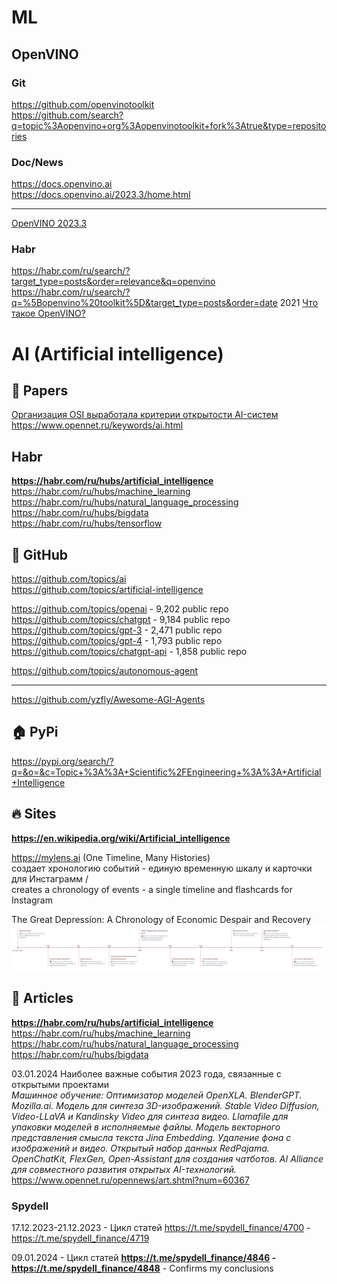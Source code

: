 # ML
## OpenVINO 
### Git                 
https://github.com/openvinotoolkit                        
https://github.com/search?q=topic%3Aopenvino+org%3Aopenvinotoolkit+fork%3Atrue&type=repositories                  

### Doc/News
https://docs.openvino.ai                    
https://docs.openvino.ai/2023.3/home.html                         
- - -
[OpenVINO 2023.3](https://www.linux.org.ru/news/linux-general/17500274)                  

### Habr                 
https://habr.com/ru/search/?target_type=posts&order=relevance&q=openvino
https://habr.com/ru/search/?q=%5Bopenvino%20toolkit%5D&target_type=posts&order=date
2021 [Что такое OpenVINO?](https://habr.com/ru/companies/intel/articles/546438/)              

# AI (Artificial intelligence)              
## 📄 Papers                  
[Организация OSI выработала критерии открытости AI-систем](https://www.opennet.ru/opennews/art.shtml?num=62127)                  
https://www.opennet.ru/keywords/ai.html                     

## Habr                      
**https://habr.com/ru/hubs/artificial_intelligence**                      
https://habr.com/ru/hubs/machine_learning                         
https://habr.com/ru/hubs/natural_language_processing                        
https://habr.com/ru/hubs/bigdata                          
https://habr.com/ru/hubs/tensorflow                                   

## 🏢 GitHub                 
https://github.com/topics/ai              
https://github.com/topics/artificial-intelligence               

https://github.com/topics/openai - 9,202 public repo                
https://github.com/topics/chatgpt -  9,184 public repo                                
https://github.com/topics/gpt-3 -  2,471 public repo               
https://github.com/topics/gpt-4 -  1,793 public repo                
https://github.com/topics/chatgpt-api -  1,858 public repo                           

https://github.com/topics/autonomous-agent                 
- - -
https://github.com/yzfly/Awesome-AGI-Agents                          

## 🏠 PyPi                          
https://pypi.org/search/?q=&o=&c=Topic+%3A%3A+Scientific%2FEngineering+%3A%3A+Artificial+Intelligence          


## 🔥 Sites
**https://en.wikipedia.org/wiki/Artificial_intelligence**             

https://mylens.ai (One Timeline, Many Histories)           
cоздает хронологию событий - единую временную шкалу и карточки для Инстаграмм  /             
creates a chronology of events - a single timeline and flashcards for Instagram              

The Great Depression: A Chronology of Economic Despair and Recovery             
![The Great Depression: A Chronology of Economic Despair and Recovery](https://github.com/ivgnk/AI/blob/master/the-great-depression-a-chronology-of-economic-despair-and-recovery-06hdt5.png)        


## 📄 Articles
**https://habr.com/ru/hubs/artificial_intelligence**    
https://habr.com/ru/hubs/machine_learning          
https://habr.com/ru/hubs/natural_language_processing             
https://habr.com/ru/hubs/bigdata            

03.01.2024 Наиболее важные события 2023 года, связанные с открытыми проектами                     
*Машинное обучение: Оптимизатор моделей OpenXLA. BlenderGPT. Mozilla.ai. Модель для синтеза 3D-изображений. Stable Video Diffusion, Video-LLaVA и Kandinsky Video для синтеза видео. Llamafile для упаковки моделей в исполняемые файлы. Модель векторного представления смысла текста Jina Embedding. Удаление фона с изображений и видео. Открытый набор данных RedPajama. OpenChatKit, FlexGen, Open-Assistant для создания чатботов. AI Alliance для совместного развития открытых AI-технологий.*              
https://www.opennet.ru/opennews/art.shtml?num=60367               

### Spydell
17.12.2023-21.12.2023 - Цикл статей 
https://t.me/spydell_finance/4700 - https://t.me/spydell_finance/4719

09.01.2024 - Цикл статей 
**https://t.me/spydell_finance/4846 - https://t.me/spydell_finance/4848** - Confirms my conclusions

